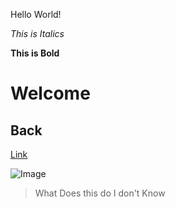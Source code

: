 Hello World!

*This is Italics*

**This is Bold**

# Welcome

## Back

[Link](https://youtube.com)

![Image](https://url/a.png)

> What Does this do
> I don't Know
